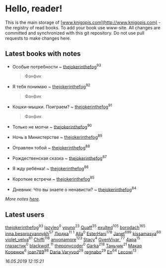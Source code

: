 # Hello, reader!
This is the main storage of [www.knigopis.com](http://www.knigopis.com) - the registry of read books.
To add your book use www-site. All changes are committed and synchronized with this git repository.
Do not use pull requests to make changes here.


## Latest books with notes
* Особые потребности ~ [thejokerinthefog](users/317/317244423-vkontakte)<sup>93</sup>
    > Фанфик

* Я тебя понимаю ~ [thejokerinthefog](users/317/317244423-vkontakte)<sup>92</sup>
    > Фанфик

* Кошки-мышки. Поиграем? ~ [thejokerinthefog](users/317/317244423-vkontakte)<sup>91</sup>
    > Фанфик

* Только не молчи ~ [thejokerinthefog](users/317/317244423-vkontakte)<sup>90</sup>

* Ночь в Министерстве ~ [thejokerinthefog](users/317/317244423-vkontakte)<sup>89</sup>

* Отравлен тобой ~ [thejokerinthefog](users/317/317244423-vkontakte)<sup>88</sup>

* Рождественская сказка ~ [thejokerinthefog](users/317/317244423-vkontakte)<sup>87</sup>

* Я жду ребёнка! ~ [thejokerinthefog](users/317/317244423-vkontakte)<sup>86</sup>

* Короткие встречи ~ [thejokerinthefog](users/317/317244423-vkontakte)<sup>85</sup>

* Дневник: Что вы знаете о ненависти? ~ [thejokerinthefog](users/317/317244423-vkontakte)<sup>84</sup>


_More notes [here](latest_books_with_notes.md)._


## Latest users
[thejokerinthefog](users/317/317244423-vkontakte)<sup>93</sup> 
[lazyleo](users/116/116845519572391639637-google)<sup>0</sup> 
[youno](users/302/302928912-vkontakte)<sup>23</sup> 
[Quaff](users/122/12267158-vkontakte)<sup>35</sup> 
[exulted](users/100/100599204551896265722-google)<sup>105</sup> 
[borodach](users/157/15706320-vkontakte)<sup>165</sup> 
[inna.besprozvannykh](users/733/73323849-yandex)<sup>57</sup> 
[Людка](users/111/111038749-vkontakte)<sup>11</sup> 
[](users/114/114792281744850455512-google)<sup>1</sup> 
[Alla](users/103/103352250712959229257-google)<sup>0</sup> 
[EsterHani](users/305/30558181-vkontakte)<sup>178</sup> 
[Janet](users/108/108113656204404967440-google)<sup>699</sup> 
[kissamasya](users/684/68439978-vkontakte)<sup>60</sup> 
[violet_velva](users/116/116961712580551399099-google)<sup>61</sup> 
[Chiffi](users/105/105831994080785626680-google)<sup>118</sup> 
[anvonamore](users/595/5957175-vkontakte)<sup>123</sup> 
[Stacy](users/309/30902475-vkontakte)<sup>4</sup> 
[GvenVivar ](users/158/158266434925901-facebook)<sup>77</sup> 
[4apa](users/117/117392596378069249667-google)<sup>15</sup> 
[глазастик](users/115/115257673890455357280-google)<sup>0</sup> 
[blackwolf ](users/236/236639644-vkontakte)<sup>11</sup> 
[theponycoder](users/195/195144442-vkontakte)<sup>0</sup> 
[Garka](users/115/115753719718250012620-google)<sup>218</sup> 
[Таньчик](users/209/2096581563762610-facebook)<sup>21</sup> 
[Макар Коренюк](users/126/126368737-vkontakte)<sup>6</sup> 
[joan789](users/240/2401650-vkontakte)<sup>98</sup> 
[Daria Varyvod](users/829/829893410524253-facebook)<sup>29</sup> 
[regnabo](users/870/870059322-yandex)<sup>29</sup> 
[En](users/333/333646551-vkontakte)<sup>64</sup> 
[Lecowi](users/521/521873425-vkontakte)<sup>13</sup> 


_16.05.2019 12:15:21_
